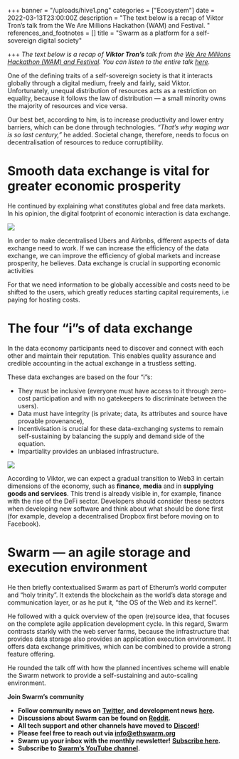 +++
banner = "/uploads/hive1.png"
categories = ["Ecosystem"]
date = 2022-03-13T23:00:00Z
description = "The text below is a recap of Viktor Tron’s talk from the We Are Millions Hackathon (WAM) and Festival. "
references_and_footnotes = []
title = "Swarm as a platform for a self-sovereign digital society"

+++
_The text below is a recap of **Viktor Tron’s** talk from the_ [_We Are Millions Hackathon (WAM) and Festival_](https://www.wearemillions.online/)_. You can listen to the entire talk_ [_here_](https://youtu.be/ar_2SllaO_0?t=171)_._

One of the defining traits of a self-sovereign society is that it interacts globally through a digital medium, freely and fairly, said Viktor. Unfortunately, unequal distribution of resources acts as a restriction on equality, because it follows the law of distribution — a small minority owns the majority of resources and vice versa.

Our best bet, according to him, is to increase productivity and lower entry barriers, which can be done through technologies. _“That’s why waging war is so last century,”_ he added. Societal change, therefore, needs to focus on decentralisation of resources to reduce corruptibility.

# Smooth data exchange is vital for greater economic prosperity

He continued by explaining what constitutes global and free data markets. In his opinion, the digital footprint of economic interaction is data exchange.

![](/uploads/hive1.png)

In order to make decentralised Ubers and Airbnbs, different aspects of data exchange need to work. If we can increase the efficiency of the data exchange, we can improve the efficiency of global markets and increase prosperity, he believes. Data exchange is crucial in supporting economic activities

For that we need information to be globally accessible and costs need to be shifted to the users, which greatly reduces starting capital requirements, i.e paying for hosting costs.

# The four “i”s of data exchange

In the data economy participants need to discover and connect with each other and maintain their reputation. This enables quality assurance and credible accounting in the actual exchange in a trustless setting.

These data exchanges are based on the four “i”s:

* They must be inclusive (everyone must have access to it through zero-cost participation and with no gatekeepers to discriminate between the users).
* Data must have integrity (is private; data, its attributes and source have provable provenance),
* Incentivisation is crucial for these data-exchanging systems to remain self-sustaining by balancing the supply and demand side of the equation.
* Impartiality provides an unbiased infrastructure.

![](/uploads/vik2.png)

According to Viktor, we can expect a gradual transition to Web3 in certain dimensions of the economy, such as **finance**, **media** and in **supplying goods and services**. This trend is already visible in, for example, finance with the rise of the DeFi sector. Developers should consider these sectors when developing new software and think about what should be done first (for example, develop a decentralised Dropbox first before moving on to Facebook).

# Swarm — an agile storage and execution environment

He then briefly contextualised Swarm as part of Etherum’s world computer and “holy trinity”. It extends the blockchain as the world’s data storage and communication layer, or as he put it, “the OS of the Web and its kernel”.

He followed with a quick overview of the open (re)source idea, that focuses on the complete agile application development cycle. In this regard, Swarm contrasts starkly with the web server farms, because the infrastructure that provides data storage also provides an application execution environment. It offers data exchange primitives, which can be combined to provide a strong feature offering.

He rounded the talk off with how the planned incentives scheme will enable the Swarm network to provide a self-sustaining and auto-scaling environment.

**Join Swarm’s community**

* **Follow community news on** [**Twitter**](https://twitter.com/ethswarmhive)**, and development news** [**here**](https://twitter.com/ethswarm)**.**
* **Discussions about Swarm can be found on** [**Reddit**](https://www.reddit.com/r/ethswarm/)**.**
* **All tech support and other channels have moved to** [**Discord**](https://discord.gg/wdghaQsGq5)**!**
* **Please feel free to reach out via info@ethswarm.org**
* **Swarm up your inbox with the monthly newsletter!** [**Subscribe here**](https://www.ethswarm.org/newsletter.html)**.**
* **Subscribe to** [**Swarm’s YouTube channel**](https://www.youtube.com/channel/UCu6ywn9MTqdREuE6xuRkskA/videos)**.**